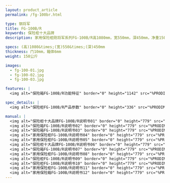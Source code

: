 ```yaml
---
layout: product_article
permalink: /fg-100br.html

type: 钢将军
title: FG-100B/R
keywords: 保险柜十大品牌
description: 家用保险柜刚将军系列FG-100B/R高1080mm，宽550mm，深450mm，净重150公斤，多门栓设计，为您创造极致全能安全生活空间。

specs: (高)1080&times;(宽)550&times;(深)450mm
thickness: 门10mm，箱体6mm
weight: 150公斤

images:
  - fg-100-01.jpg
  - fg-100-02.jpg
  - fg-100-03.jpg

features: |
  <img alt="保险箱FG-100B/R功能特征" border="0" height="1142" src="%PRODIMGS%/fg-gn.jpg" width="538" />

spec_details: |
  <img alt="保险柜FG-100B/R产品参数" border="0" height="336" src="%PRODIMGS%/fg-cpcs.jpg" width="538" />

manual: |
  <img alt="保险柜十大品牌FG-100B/R说明书01" border="0" height="779" src="%PRODIMGS%/fg-sm01.jpg" width="528" />  
  <img alt="保险箱FG-100B/R说明书02" border="0" height="779" src="%PRODIMGS%/fg-sm02.jpg" width="528" />  
  <img alt="保险箱FG-100B/R说明书03" border="0" height="779" src="%PRODIMGS%/fg-sm03.jpg" width="528" />  
  <img alt="家用保险柜FG-100B/R说明书04" border="0" height="779" src="%PRODIMGS%/fg-sm04.jpg" width="528" />  
  <img alt="家用保险柜FG-100B/R说明书05" border="0" height="779" src="%PRODIMGS%/fg-sm05.jpg" width="528" />  
  <img alt="保险柜十大品牌FG-100B/R说明书06" border="0" height="779" src="%PRODIMGS%/fg-sm06.jpg" width="528" />  
  <img alt="保险箱FG-100B/R说明书07" border="0" height="779" src="%PRODIMGS%/fg-sm07.jpg" width="528" />  
  <img alt="家用保险柜FG-100B/R说明书08" border="0" height="779" src="%PRODIMGS%/fg-sm08.jpg" width="528" />  
  <img alt="保险柜FG-100B/R说明书09" border="0" height="779" src="%PRODIMGS%/fg-sm09.jpg" width="528" />  
  <img alt="保险柜FG-100B/R说明书10" border="0" height="779" src="%PRODIMGS%/fg-sm10.jpg" width="528" />  
  <img alt="家用保险柜FG-100B/R说明书11" border="0" height="779" src="%PRODIMGS%/fg-sm11.jpg" width="528" />  
  <img alt="家用保险箱FG-100B/R说明书12" border="0" height="779" src="%PRODIMGS%/fg-sm12.jpg" width="528" />
---
```

